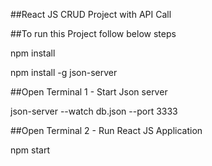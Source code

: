 ##React JS CRUD Project with API Call

##To run this Project follow below steps


npm install 


npm install -g json-server

##Open Terminal 1 - Start Json server


json-server --watch db.json --port 3333


##Open Terminal 2 - Run React JS Application



npm start

